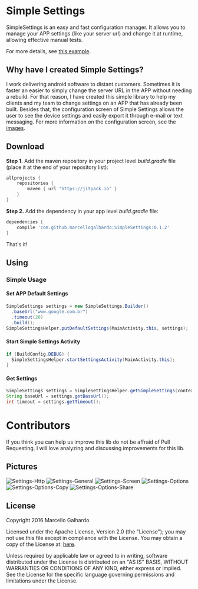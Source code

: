# Simple Settings
SimpleSettings is an easy and fast configuration manager. It allows you to manage your APP settings (like your server url) and change it at runtime, allowing effective manual tests.

For more details, see [this example](https://github.com/marcellogalhardo/SimpleSettings/tree/master/images).

## Why have I created Simple Settings?
I work delivering android software to distant customers. Sometimes it is faster an easier to simply change the server URL in the APP without needing a rebuild. For that reason, I have created this simple library to help my clients and my team to change settings on an APP that has already been built. Besides that, the configuration screen of Simple Settings allows the user to see the device settings and easily export it through e-mail or text messaging. For more information on the configuration screen, see the [images](https://github.com/marcellogalhardo/SimpleSettings/blob/master/sample/src/main/java/br/com/marcellogalhardo/sample/MainActivity.java).

## Download
**Step 1.** Add the maven repository in your project level *build.gradle* file (place it at the end of your repository list):
```gradle
allprojects {
	repositories {
		maven { url "https://jitpack.io" }
	}
}
```
**Step 2.** Add the dependency in your app level *build.gradle* file:
```gradle
dependencies {
	compile 'com.github.marcellogalhardo:SimpleSettings:0.1.2'
}
```
That's it!

## Using

### Simple Usage

#### Set APP Default Settings
```java
SimpleSettings settings = new SimpleSettings.Builder()
  .baseUrl("www.google.com.br")
  .timeout(20)
  .build();
SimpleSettingsHelper.putDefaultSettings(MainActivity.this, settings);
```

#### Start Simple Settings Activity
```java
if (BuildConfig.DEBUG) {
  SimpleSettingsHelper.startSettingsActivity(MainActivity.this);
}
```

#### Get Settings
```java
SimpleSettings settings = SimpleSettingsHelper.getSimpleSettings(context);
String baseUrl = settings.getBaseUrl();
int timeout = settings.getTimeout();
```

# Contributors
If you think you can help us improve this lib do not be affraid of Pull Requesting. I will love analyzing and discussing improvements for this lib.

## Pictures
![Settings-Http](https://github.com/marcellogalhardo/SimpleSettings/blob/master/images/settings-http.png)
![Settings-General](https://github.com/marcellogalhardo/SimpleSettings/blob/master/images/settings-general.png)
![Settings-Screen](https://github.com/marcellogalhardo/SimpleSettings/blob/master/images/settings-screen.png)
![Settings-Options](https://github.com/marcellogalhardo/SimpleSettings/blob/master/images/settings-options.png)
![Settings-Options-Copy](https://github.com/marcellogalhardo/SimpleSettings/blob/master/images/settings-options-copy.png)
![Settings-Options-Share](https://github.com/marcellogalhardo/SimpleSettings/blob/master/images/settings-options-share.png)

## License
Copyright 2016 Marcello Galhardo

Licensed under the Apache License, Version 2.0 (the "License"); you may not use this file except in compliance with the License.
You may obtain a copy of the License at: [here](http://www.apache.org/licenses/LICENSE-2.0).

Unless required by applicable law or agreed to in writing, software distributed under the License is distributed on an "AS IS" BASIS,
WITHOUT WARRANTIES OR CONDITIONS OF ANY KIND, either express or implied. See the License for the specific language governing permissions and limitations under the License.
